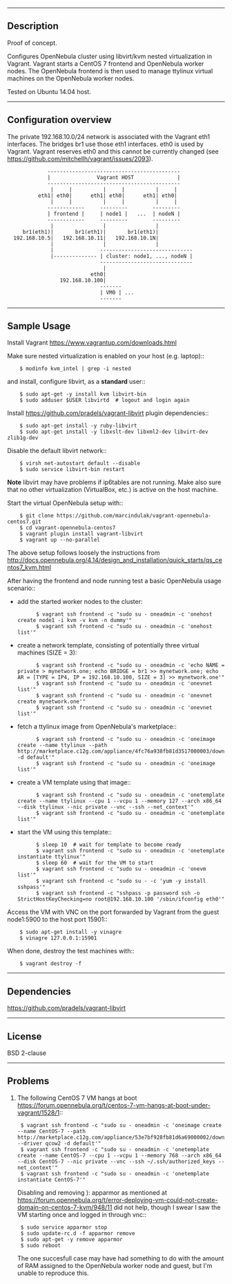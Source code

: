 -----------
Description
-----------

Proof of concept.

Configures OpenNebula cluster using libvirt/kvm nested virtualization in Vagrant.
Vagrant starts a CentOS 7 frontend and OpenNebula worker nodes. The OpenNebula frontend
is then used to manage ttylinux virtual machines on the OpenNebula worker nodes.

Tested on Ubuntu 14.04 host.


----------------------
Configuration overview
----------------------

The private 192.168.10.0/24 network is associated with the Vagrant eth1 interfaces.
The bridges br1 use those eth1 interfaces. eth0 is used by Vagrant.
Vagrant reserves eth0 and this cannot be currently changed
(see https://github.com/mitchellh/vagrant/issues/2093).

                 -------------------------------------------
                 |               Vagrant HOST              |
                 -------------------------------------------
                  |     |          |     |          |     |
              eth1| eth0|      eth1| eth0|      eth1| eth0|
                  |     |          |     |          |     |
                 ------------     ---------        ---------
                 | frontend |     | node1 |   ...  | nodeN |
                 ------------     ---------        ---------
                  |                |                |
         br1(eth1)|       br1(eth1)|       br1(eth1)|
      192.168.10.5|   192.168.10.11|   192.168.10.1N|
                  |                |                |
                  |               ------------------------------
                  |-------------- | cluster: node1, ..., nodeN |
                                  ------------------------------
                                   |
                               eth0|
                     192.168.10.100|
                                  -------
                                  | VM0 | ...
                                  -------


------------
Sample Usage
------------

Install Vagrant https://www.vagrantup.com/downloads.html

Make sure nested virtualization is enabled on your host (e.g. laptop)::

        $ modinfo kvm_intel | grep -i nested

and install, configure libvirt, as a **standard** user::

        $ sudo apt-get -y install kvm libvirt-bin
        $ sudo adduser $USER libvirtd  # logout and login again

Install https://github.com/pradels/vagrant-libvirt plugin dependencies::

        $ sudo apt-get install -y ruby-libvirt
        $ sudo apt-get install -y libxslt-dev libxml2-dev libvirt-dev zlib1g-dev

Disable the default libvirt network::

        $ virsh net-autostart default --disable
        $ sudo service libvirt-bin restart

**Note** libvirt may have problems if ip6tables are not running.
Make also sure that no other virtualization (VirtualBox, etc.)
is active on the host machine.

Start the virtual OpenNebula setup with::

        $ git clone https://github.com/marcindulak/vagrant-opennebula-centos7.git
        $ cd vagrant-opennebula-centos7
        $ vagrant plugin install vagrant-libvirt
        $ vagrant up --no-parallel

The above setup follows loosely the instructions from
http://docs.opennebula.org/4.14/design_and_installation/quick_starts/qs_centos7_kvm.html

After having the frontend and node running test a basic OpenNebula usage scenario::

- add the started worker nodes to the cluster:

            $ vagrant ssh frontend -c "sudo su - oneadmin -c 'onehost create node1 -i kvm -v kvm -n dummy'"
            $ vagrant ssh frontend -c "sudo su - oneadmin -c 'onehost list'"

- create a network template, consisting of potentially three virtual machines (SIZE = 3):

            $ vagrant ssh frontend -c "sudo su - oneadmin -c 'echo NAME = private > mynetwork.one; echo BRIDGE = br1 >> mynetwork.one; echo AR = [TYPE = IP4, IP = 192.168.10.100, SIZE = 3] >> mynetwork.one'"
            $ vagrant ssh frontend -c "sudo su - oneadmin -c 'onevnet list'"
            $ vagrant ssh frontend -c "sudo su - oneadmin -c 'onevnet create mynetwork.one'"
            $ vagrant ssh frontend -c "sudo su - oneadmin -c 'onevnet list'"

- fetch a ttylinux image from OpenNebula's marketplace::

            $ vagrant ssh frontend -c "sudo su - oneadmin -c 'oneimage create --name ttylinux --path http://marketplace.c12g.com/appliance/4fc76a938fb81d3517000003/download -d default'"
            $ vagrant ssh frontend -c "sudo su - oneadmin -c 'oneimage list'"

- create a VM template using that image::

            $ vagrant ssh frontend -c "sudo su - oneadmin -c 'onetemplate create --name ttylinux --cpu 1 --vcpu 1 --memory 127 --arch x86_64 --disk ttylinux --nic private --vnc --ssh --net_context'"
            $ vagrant ssh frontend -c "sudo su - oneadmin -c 'onetemplate list'"

- start the VM using this template::

            $ sleep 10  # wait for template to become ready
            $ vagrant ssh frontend -c "sudo su - oneadmin -c 'onetemplate instantiate ttylinux'"
            $ sleep 60  # wait for the VM to start
            $ vagrant ssh frontend -c "sudo su - oneadmin -c 'onevm list'"
            $ vagrant ssh frontend -c "sudo su - -c 'yum -y install sshpass'"
            $ vagrant ssh frontend -c "sshpass -p password ssh -o StrictHostKeyChecking=no root@192.168.10.100 '/sbin/ifconfig eth0'"

Access the VM with VNC on the port forwarded by Vagrant from the guest node1:5900 to the host port 15901::

        $ sudo apt-get install -y vinagre
        $ vinagre 127.0.0.1:15901

When done, destroy the test machines with::

        $ vagrant destroy -f


------------
Dependencies
------------

https://github.com/pradels/vagrant-libvirt


-------
License
-------

BSD 2-clause


--------
Problems
--------

1. The following CentOS 7 VM hangs at boot https://forum.opennebula.org/t/centos-7-vm-hangs-at-boot-under-vagrant/1528/1::

        $ vagrant ssh frontend -c "sudo su - oneadmin -c 'oneimage create --name CentOS-7 --path http://marketplace.c12g.com/appliance/53e7bf928fb81d6a69000002/download --driver qcow2 -d default'"
        $ vagrant ssh frontend -c "sudo su - oneadmin -c 'onetemplate create --name CentOS-7 --cpu 1 --vcpu 1 --memory 768 --arch x86_64 --disk CentOS-7 --nic private --vnc --ssh ~/.ssh/authorized_keys --net_context'"
        $ vagrant ssh frontend -c "sudo su - oneadmin -c 'onetemplate instantiate CentOS-7'"

   Disabling and removing ): apparmor as mentioned at
   https://forum.opennebula.org/t/error-deploying-vm-could-not-create-domain-on-centos-7-kvm/948/11
   did not help, though I swear I saw the VM starting once and logged in through vnc::

        $ sudo service apparmor stop
        $ sudo update-rc.d -f apparmor remove
        $ sudo apt-get -y remove apparmor
        $ sudo reboot

   The one succesfull case may have had something to do with the amount of RAM assigned to the OpenNebula
   worker node and guest, but I'm unable to reproduce this.

